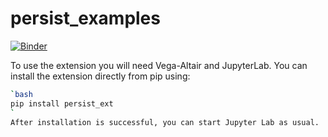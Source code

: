 # persist_examples

[![Binder](https://mybinder.org/badge_logo.svg)](https://mybinder.org/v2/gh/visdesignlab/persist_examples/HEAD)

To use the extension you will need Vega-Altair and JupyterLab. You can install the extension directly from pip using:

```bash
`bash
pip install persist_ext
`
After installation is successful, you can start Jupyter Lab as usual.
```
